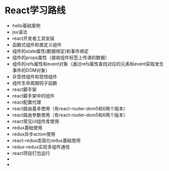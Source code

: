 # 


# React学习路线
- hello基础案例
- jsx语法
- react开发者工具安装
- 函数式组件和类定义组件
- 组件的state属性(数据绑定)和事件绑定
- 组件的props属性（接收组件标签上传递的数据）
- 组件的refs属性和event对象（通过refs属性查找对应的元素和event获取发生事件的DOM对象）
- 非受控组件和受控组件
- 组件生命周期钩子函数
- react脚手架
- react脚手架中的组件
- react配置代理
- react路由基本使用（有react-router-dom5和6两个版本）
- react路由参数使用（有react-router-dom5和6两个版本）
- react常见UI组件库使用
- redux基础使用
- redux异步action使用
- react-redux库简化redux基础使用
- redux-redux实现多组件通信
- react项目打包运行
- 
- 








